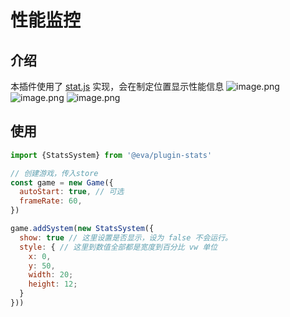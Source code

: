 # 性能监控

## 介绍

本插件使用了 [stat.js](https://github.com/mrdoob/stats.js/) 实现，会在制定位置显示性能信息
![image.png](https://gw.alicdn.com/imgextra/i4/O1CN01soAQoz1Q9MG2HLeZL_!!6000000001933-2-tps-424-524.png)
![image.png](https://gw.alicdn.com/imgextra/i4/O1CN01AHtNyp1Zi0lkTonZg_!!6000000003227-2-tps-476-422.png)
![image.png](https://gw.alicdn.com/imgextra/i3/O1CN01bgazxT1FteWFFpp72_!!6000000000545-2-tps-470-402.png)

## 使用

```js
import {StatsSystem} from '@eva/plugin-stats'

// 创建游戏，传入store
const game = new Game({
  autoStart: true, // 可选
  frameRate: 60,
})

game.addSystem(new StatsSystem({
  show: true // 这里设置是否显示，设为 false 不会运行。
  style: { // 这里到数值全部都是宽度到百分比 vw 单位
    x: 0,
    y: 50,
    width: 20;
    height: 12;
  }
}))
```

<br/>
<br/>
<br/>
<br/>
<br/>
